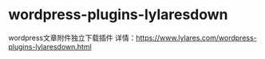 # wordpress-plugins-lylaresdown
wordpress文章附件独立下载插件
详情：https://www.lylares.com/wordpress-plugins-lylaresdown.html
